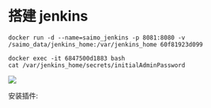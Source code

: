 
# 搭建 jenkins

`docker run -d --name=saimo_jenkins -p 8081:8080 -v /saimo_data/jenkins_home:/var/jenkins_home 60f81923d099`

```
docker exec -it 6847500d1883 bash
cat /var/jenkins_home/secrets/initialAdminPassword
```
![](https://cdn.jsdelivr.net/gh/easterfan/picgo/blingbling/2020/20200709101951.png)

安装插件:
